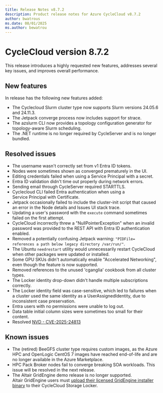 ```yaml
---
title: Release Notes v8.7.2
description: Product release notes for Azure CycleCloud v8.7.2
author: bwatrous
ms.date: 08/01/2025
ms.author: bewatrou
---
```


# CycleCloud version 8.7.2

This release introduces a highly requested new features, addresses several key issues, and improves overall performance.

## New features 

In release has the following new features added:

*   The Cyclecloud Slurm cluster type now supports Slurm versions 24.05.6 and 24.11.3. 
*   The Jetpack converge process now includes support for strace. 
*   The azslurm CLI now provides a topology configuration generator for topology-aware Slurm scheduling. 
*   The .NET runtime is no longer required by CycleServer and is no longer bundled.    

## Resolved issues 

*   The username wasn't correctly set from v1 Entra ID tokens. 
*   Nodes were sometimes shown as converged prematurely in the UI.  
*   Editing credentials failed when using a Service Principal with a secret. 
*   Entra ID validation didn't time out properly during network errors.
*   Sending email through CycleServer required STARTTLS.
*   Cyclecloud CLI failed Entra authentication when using a Service Principal with Certificate.
*   Jetpack occasionally failed to include the cluster-init script that caused an error in the Node details and Issues UI stack trace. 
*   Updating a user's password with the `execute` command sometimes failed on the first attempt.
*   CycleCloud incorrectly threw a "NullPointerException" when an invalid password was provided to the REST API with Entra ID authentication enabled. 
*   Removed a potentially confusing Jetpack warning: `"PIDFile= references a path below legacy directory /var/run/"`. 
*   The Ubuntu `needrestart` utility would unnecessarily restart CycleCloud when other packages were updated or installed.
*   Some GPU SKUs didn't automatically enable "Accelerated Networking", even though the feature is now supported. 
*   Removed references to the unused 'cganglia' cookbook from all cluster types. 
*   The Locker identity drop-down didn't handle multiple subscriptions correctly. 
*   The Locker identity field was case-sensitive, which led to failures when a cluster used the same identity as a UserAssignedIdentity, due to inconsistent case preservation.  
*   Entra users with no permissions were unable to log out. 
*   Data table initial column sizes were sometimes too small for their content. 
*   Resolved [NVD - CVE-2025-24813](https://nvd.nist.gov/vuln/detail/CVE-2025-24813) 
    
## Known issues 

*   The (retired) BeeGFS cluster type requires custom images, as the Azure HPC and OpenLogic CentOS 7 images have reached end-of-life and are no longer available in the Azure Marketplace. 
*   HPC Pack Broker nodes fail to converge breaking SOA workloads. This issue will be resolved in the next release. 
*   The Altair GridEngine demo release is no longer supported. Altair GridEngine users must [upload their licensed GridEngine installer binary](../gridengine.md#copy-the-binaries-into-the-cloud-locker) to their CycleCloud Storage Locker.
